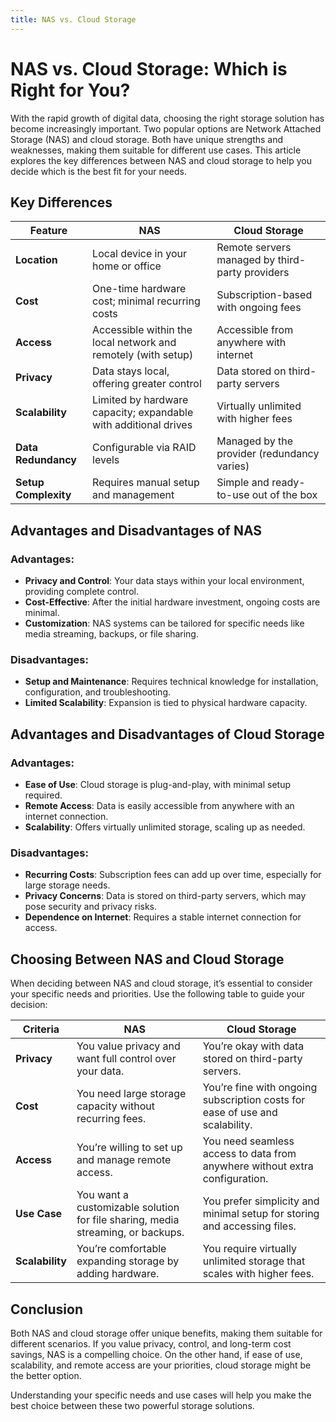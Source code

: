 ```yaml
---
title: NAS vs. Cloud Storage
---
```

# NAS vs. Cloud Storage: Which is Right for You?

With the rapid growth of digital data, choosing the right storage solution has become increasingly important. Two popular options are Network Attached Storage (NAS) and cloud storage. Both have unique strengths and weaknesses, making them suitable for different use cases. This article explores the key differences between NAS and cloud storage to help you decide which is the best fit for your needs.

## Key Differences

| **Feature**          | **NAS**                                                   | **Cloud Storage**                                      |
|-----------------------|----------------------------------------------------------|-------------------------------------------------------|
| **Location**          | Local device in your home or office                      | Remote servers managed by third-party providers       |
| **Cost**              | One-time hardware cost; minimal recurring costs          | Subscription-based with ongoing fees                 |
| **Access**            | Accessible within the local network and remotely (with setup) | Accessible from anywhere with internet                |
| **Privacy**           | Data stays local, offering greater control               | Data stored on third-party servers                   |
| **Scalability**       | Limited by hardware capacity; expandable with additional drives | Virtually unlimited with higher fees                 |
| **Data Redundancy**   | Configurable via RAID levels                              | Managed by the provider (redundancy varies)          |
| **Setup Complexity**  | Requires manual setup and management                     | Simple and ready-to-use out of the box               |

## Advantages and Disadvantages of NAS

### Advantages:
- **Privacy and Control**: Your data stays within your local environment, providing complete control.
- **Cost-Effective**: After the initial hardware investment, ongoing costs are minimal.
- **Customization**: NAS systems can be tailored for specific needs like media streaming, backups, or file sharing.

### Disadvantages:
- **Setup and Maintenance**: Requires technical knowledge for installation, configuration, and troubleshooting.
- **Limited Scalability**: Expansion is tied to physical hardware capacity.

## Advantages and Disadvantages of Cloud Storage

### Advantages:
- **Ease of Use**: Cloud storage is plug-and-play, with minimal setup required.
- **Remote Access**: Data is easily accessible from anywhere with an internet connection.
- **Scalability**: Offers virtually unlimited storage, scaling up as needed.

### Disadvantages:
- **Recurring Costs**: Subscription fees can add up over time, especially for large storage needs.
- **Privacy Concerns**: Data is stored on third-party servers, which may pose security and privacy risks.
- **Dependence on Internet**: Requires a stable internet connection for access.

## Choosing Between NAS and Cloud Storage

When deciding between NAS and cloud storage, it’s essential to consider your specific needs and priorities. Use the following table to guide your decision:

| **Criteria**          | **NAS**                                                   | **Cloud Storage**                                      |
|------------------------|----------------------------------------------------------|-------------------------------------------------------|
| **Privacy**            | You value privacy and want full control over your data.  | You’re okay with data stored on third-party servers.  |
| **Cost**               | You need large storage capacity without recurring fees.  | You’re fine with ongoing subscription costs for ease of use and scalability. |
| **Access**             | You’re willing to set up and manage remote access.       | You need seamless access to data from anywhere without extra configuration. |
| **Use Case**           | You want a customizable solution for file sharing, media streaming, or backups. | You prefer simplicity and minimal setup for storing and accessing files. |
| **Scalability**        | You’re comfortable expanding storage by adding hardware. | You require virtually unlimited storage that scales with higher fees. |

## Conclusion

Both NAS and cloud storage offer unique benefits, making them suitable for different scenarios. If you value privacy, control, and long-term cost savings, NAS is a compelling choice. On the other hand, if ease of use, scalability, and remote access are your priorities, cloud storage might be the better option.

Understanding your specific needs and use cases will help you make the best choice between these two powerful storage solutions.
